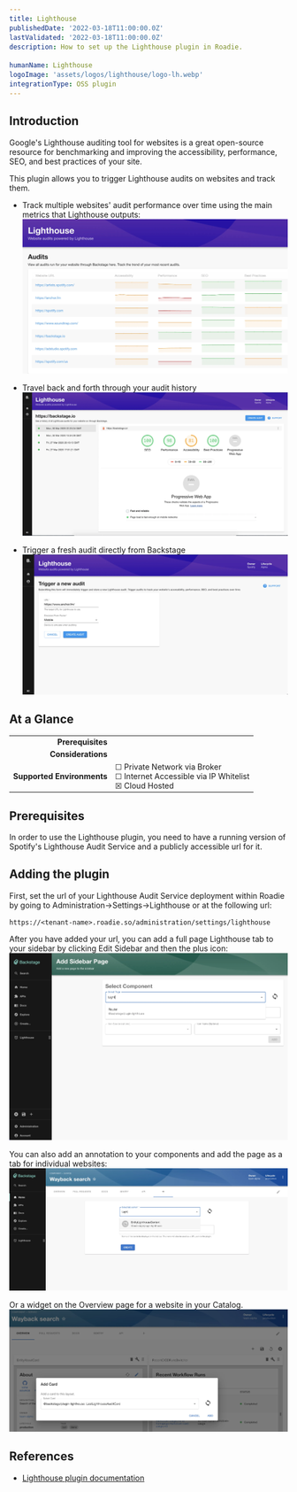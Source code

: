 ```yaml
---
title: Lighthouse
publishedDate: '2022-03-18T11:00:00.0Z'
lastValidated: '2022-03-18T11:00:00.0Z'
description: How to set up the Lighthouse plugin in Roadie.

humanName: Lighthouse
logoImage: 'assets/logos/lighthouse/logo-lh.webp'
integrationType: OSS plugin
---
```


## Introduction

Google's Lighthouse auditing tool for websites is a great open-source resource for benchmarking and improving the accessibility, performance, SEO, and best practices of your site.

This plugin allows you to trigger Lighthouse audits on websites and track them.

- Track multiple websites' audit performance over time using the main metrics that Lighthouse outputs:
![audits-overview-page.webp](./audits-overview-page.webp)

- Travel back and forth through your audit history
![audit-view.webp](./audit-view.webp)

- Trigger a fresh audit directly from Backstage
![create-audit.webp](./create-audit.webp)

## At a Glance
| | |
|---: | --- |
| **Prerequisites** |  |
| **Considerations** |  |
| **Supported Environments** | ☐ Private Network via Broker <br /> ☐ Internet Accessible via IP Whitelist <br /> ☒ Cloud Hosted |

## Prerequisites

In order to use the Lighthouse plugin, you need to have a running version of Spotify's Lighthouse Audit Service and a 
publicly accessible url for it.

## Adding the plugin

First, set the url of your Lighthouse Audit Service deployment within Roadie by going to Administration->Settings->Lighthouse or at the following url:

```text
https://<tenant-name>.roadie.so/administration/settings/lighthouse
```

After you have added your url, you can add a full page Lighthouse tab to your sidebar by clicking Edit Sidebar and then the plus icon:
![add-sidebar-page.webp](./add-sidebar-page.webp)

You can also add an annotation to your components and add the page as a tab for individual websites:
![add-lighthouse-tab.webp](./add-lighthouse-tab.webp)

Or a widget on the Overview page for a website in your Catalog.
![add-widget.webp](./add-widget.webp)

## References

- [Lighthouse plugin documentation](https://github.com/backstage/community-plugins/tree/main/workspaces/lighthouse/plugins/lighthouse/README.md)
